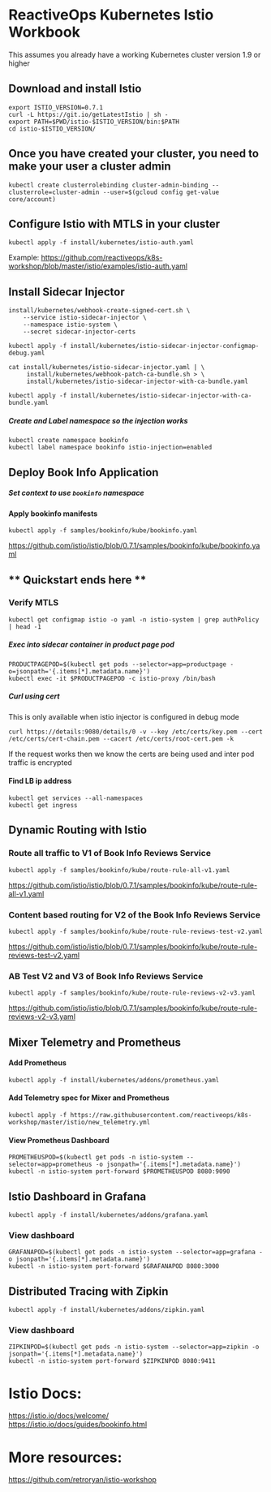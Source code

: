 

# ReactiveOps Kubernetes Istio Workbook
This assumes you already have a working Kubernetes cluster version 1.9 or higher

## Download and install Istio
```
export ISTIO_VERSION=0.7.1
curl -L https://git.io/getLatestIstio | sh -
export PATH=$PWD/istio-$ISTIO_VERSION/bin:$PATH
cd istio-$ISTIO_VERSION/
```

## Once you have created your cluster, you need to make your user a cluster admin
```
kubectl create clusterrolebinding cluster-admin-binding --clusterrole=cluster-admin --user=$(gcloud config get-value core/account)
```

## Configure Istio with MTLS in your cluster
```
kubectl apply -f install/kubernetes/istio-auth.yaml
```
Example:
https://github.com/reactiveops/k8s-workshop/blob/master/istio/examples/istio-auth.yaml

## Install Sidecar Injector
```
install/kubernetes/webhook-create-signed-cert.sh \
    --service istio-sidecar-injector \
    --namespace istio-system \
    --secret sidecar-injector-certs

kubectl apply -f install/kubernetes/istio-sidecar-injector-configmap-debug.yaml

cat install/kubernetes/istio-sidecar-injector.yaml | \
     install/kubernetes/webhook-patch-ca-bundle.sh > \
     install/kubernetes/istio-sidecar-injector-with-ca-bundle.yaml

kubectl apply -f install/kubernetes/istio-sidecar-injector-with-ca-bundle.yaml
```

##### Create and Label namespace so the injection works
```
kubectl create namespace bookinfo
kubectl label namespace bookinfo istio-injection=enabled
```

## Deploy Book Info Application

##### Set context to use `bookinfo` namespace

#### Apply bookinfo manifests
```
kubectl apply -f samples/bookinfo/kube/bookinfo.yaml
```
https://github.com/istio/istio/blob/0.7.1/samples/bookinfo/kube/bookinfo.yaml

## ** Quickstart ends here **

### Verify MTLS
```
kubectl get configmap istio -o yaml -n istio-system | grep authPolicy | head -1
```
##### Exec into sidecar container in product page pod
```
PRODUCTPAGEPOD=$(kubectl get pods --selector=app=productpage -o=jsonpath='{.items[*].metadata.name}')
kubectl exec -it $PRODUCTPAGEPOD -c istio-proxy /bin/bash
```
##### Curl using cert
This is only available when istio injector is configured in debug mode
```
curl https://details:9080/details/0 -v --key /etc/certs/key.pem --cert /etc/certs/cert-chain.pem --cacert /etc/certs/root-cert.pem -k
```
If the request works then we know the certs are being used and inter pod traffic is encrypted

#### Find LB ip address
```
kubectl get services --all-namespaces
kubectl get ingress
```

## Dynamic Routing with Istio
### Route all traffic to V1 of Book Info Reviews Service

```
kubectl apply -f samples/bookinfo/kube/route-rule-all-v1.yaml
```
https://github.com/istio/istio/blob/0.7.1/samples/bookinfo/kube/route-rule-all-v1.yaml

### Content based routing for V2 of the Book Info Reviews Service
```
kubectl apply -f samples/bookinfo/kube/route-rule-reviews-test-v2.yaml
```
https://github.com/istio/istio/blob/0.7.1/samples/bookinfo/kube/route-rule-reviews-test-v2.yaml

### AB Test V2 and V3 of Book Info Reviews Service
```
kubectl apply -f samples/bookinfo/kube/route-rule-reviews-v2-v3.yaml
```
https://github.com/istio/istio/blob/0.7.1/samples/bookinfo/kube/route-rule-reviews-v2-v3.yaml

## Mixer Telemetry and Prometheus

#### Add Prometheus
```
kubectl apply -f install/kubernetes/addons/prometheus.yaml
```

#### Add Telemetry spec for Mixer and Prometheus
```
kubectl apply -f https://raw.githubusercontent.com/reactiveops/k8s-workshop/master/istio/new_telemetry.yml
```
#### View Prometheus Dashboard
```
PROMETHEUSPOD=$(kubectl get pods -n istio-system --selector=app=prometheus -o jsonpath='{.items[*].metadata.name}')
kubectl -n istio-system port-forward $PROMETHEUSPOD 8080:9090
```

## Istio Dashboard in Grafana

```
kubectl apply -f install/kubernetes/addons/grafana.yaml
```
### View dashboard
```
GRAFANAPOD=$(kubectl get pods -n istio-system --selector=app=grafana -o jsonpath='{.items[*].metadata.name}')
kubectl -n istio-system port-forward $GRAFANAPOD 8080:3000
```
## Distributed Tracing with Zipkin
```
kubectl apply -f install/kubernetes/addons/zipkin.yaml
```
### View dashboard
```
ZIPKINPOD=$(kubectl get pods -n istio-system --selector=app=zipkin -o jsonpath='{.items[*].metadata.name}')
kubectl -n istio-system port-forward $ZIPKINPOD 8080:9411
```

# Istio Docs: 
https://istio.io/docs/welcome/  
https://istio.io/docs/guides/bookinfo.html

# More resources: 
https://github.com/retroryan/istio-workshop


